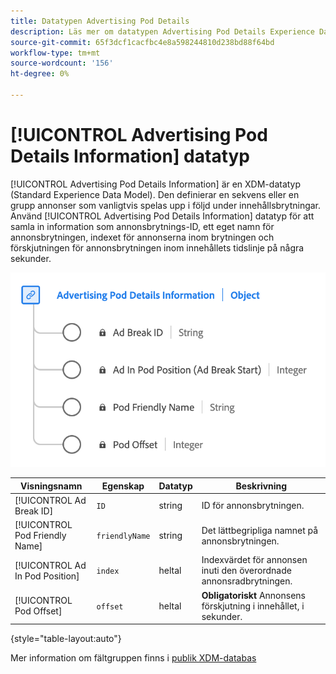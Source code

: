 ```yaml
---
title: Datatypen Advertising Pod Details
description: Läs mer om datatypen Advertising Pod Details Experience Data Model (XDM).
source-git-commit: 65f3dcf1cacfbc4e8a598244810d238bd88f64bd
workflow-type: tm+mt
source-wordcount: '156'
ht-degree: 0%

---
```


# [!UICONTROL Advertising Pod Details Information] datatyp

[!UICONTROL Advertising Pod Details Information] är en XDM-datatyp (Standard Experience Data Model). Den definierar en sekvens eller en grupp annonser som vanligtvis spelas upp i följd under innehållsbrytningar. Använd [!UICONTROL Advertising Pod Details Information] datatyp för att samla in information som annonsbrytnings-ID, ett eget namn för annonsbrytningen, indexet för annonserna inom brytningen och förskjutningen för annonsbrytningen inom innehållets tidslinje på några sekunder.

![Ett diagram över datatypen Advertising Pod Details.](../images/data-types/advertising-pod-details-information.png)

| Visningsnamn | Egenskap | Datatyp | Beskrivning |
|----------------------------|------------------------|-----------|-------------------------------------------------------|
| [!UICONTROL Ad Break ID] | `ID` | string | ID för annonsbrytningen. |
| [!UICONTROL Pod Friendly Name] | `friendlyName` | string | Det lättbegripliga namnet på annonsbrytningen. |
| [!UICONTROL Ad In Pod Position] | `index` | heltal | Indexvärdet för annonsen inuti den överordnade annonsradbrytningen. |
| [!UICONTROL Pod Offset] | `offset` | heltal | **Obligatoriskt** Annonsens förskjutning i innehållet, i sekunder. |

{style="table-layout:auto"}

Mer information om fältgruppen finns i [publik XDM-databas](https://github.com/adobe/xdm/blob/master/components/datatypes/advertisingpoddetails.schema.json)
